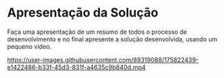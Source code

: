 # Apresentação da Solução

Faça uma apresentação de um resumo de todos o processo de desenvolvimento e no final apresente a solução desenvolvida, usando um pequeno vídeo.


https://user-images.githubusercontent.com/89319088/175822439-e1422486-b33f-45d3-831f-a4635c9b840d.mp4

